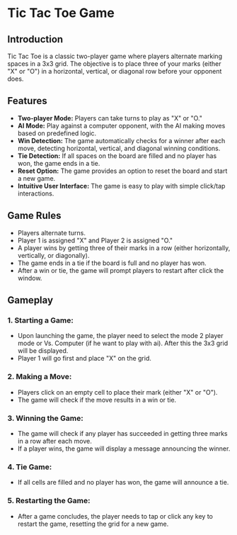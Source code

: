 # Tic Tac Toe Game 
 ## Introduction
  Tic Tac Toe is a classic two-player game where players alternate marking spaces in a 3x3 grid. The objective is to place three of your marks (either "X" or "O") in a horizontal, vertical, or diagonal row    before your opponent does.

 ## Features
  - **Two-player Mode:** Players can take turns to play as "X" or "O."
  - **AI Mode:** Play against a computer opponent, with the AI making moves based on predefined logic.
  - **Win Detection:** The game automatically checks for a winner after each move, detecting horizontal, vertical, and diagonal winning conditions.
  - **Tie Detection:** If all spaces on the board are filled and no player has won, the game ends in a tie.
  - **Reset Option:** The game provides an option to reset the board and start a new game.
  - **Intuitive User Interface:** The game is easy to play with simple click/tap interactions.

 ## Game Rules
  - Players alternate turns.
  - Player 1 is assigned "X" and Player 2 is assigned "O."
  - A player wins by getting three of their marks in a row (either horizontally, vertically, or diagonally).
  - The game ends in a tie if the board is full and no player has won.
  - After a win or tie, the game will prompt players to restart after click the window.

 ## Gameplay
  ### 1. Starting a Game:
   - Upon launching the game, the player need to select the mode 2 player mode or Vs. Computer (if he want to play with ai). After this the 3x3 grid will be displayed.
   - Player 1 will go first and place "X" on the grid.
  ### 2. Making a Move:
   - Players click on an empty cell to place their mark (either "X" or "O").
   - The game will check if the move results in a win or tie.
  ### 3. Winning the Game:
   - The game will check if any player has succeeded in getting three marks in a row after each move.
   - If a player wins, the game will display a message announcing the winner.
  ### 4. Tie Game:
   - If all cells are filled and no player has won, the game will announce a tie.
  ### 5. Restarting the Game:
   - After a game concludes, the player needs to tap or click any key to restart the game, resetting the grid for a new game.
